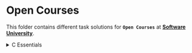 # Open Courses

This folder contains different task solutions for **`Open Courses`** at **[Software University](https://softuni.bg/)**.

<details>
  <summary>C Essentials</summary>
  <br/>
  The <strong>C Essentials</strong> course introduces us with the basics of programming using one of the most popular languages. It helps us develop algorithmic thinking by learning the basics in C language. That includes acquiring of basic coding skills, working with data types, do simple logical checks <b>if</b>, <b>else</b>, work with the console, and build basic console applications.

  ---

  **Acquired Skills**
  * Working with the console (input and output)
  * Working with more complex logical checks
  * Perform simple calculations
  * Working with loops **`for`**, **`while`**, **`do-while`**
  * Working with logical checks **`if`**, **`if-else`**
  * Working with more complex loops (nested loops)

  ---

  **Tasks written in** :
  - [x] **C** &nbsp;&nbsp;&nbsp;&nbsp;&nbsp;&nbsp;&nbsp;&nbsp;&nbsp;&nbsp;&nbsp;&nbsp;&nbsp;&nbsp;&nbsp;&nbsp;&nbsp;&nbsp;&nbsp;&nbsp;&nbsp;&nbsp;&nbsp;&nbsp;&nbsp;&nbsp;&nbsp; **Certificate - [C Essentials](https://softuni.bg/certificates/details/70755/fe31bc16)**

</details>
